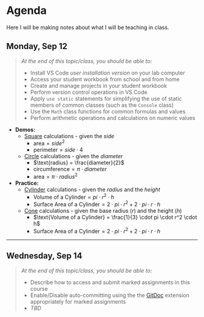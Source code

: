 # Agenda

Here I will be making notes about what I will be teaching in class.


## Monday, Sep 12

> *At the end of this topic/class, you should be able to:*
> 
> - Install VS Code *user installation version* on your lab computer
> - Access your student workbook from school and from home
> - Create and manage projects in your student workbook
> - Perform version control operations in VS Code
> - Apply `use static` statements for simplifying the use of static members of common classes (such as the `Console` class)
> - Use the `Math` class functions for common formulas and values
> - Perform arithmetic operations and calculations on numeric values

- **Demos:**
  - [Square](https://programming-0101.github.io/TheBook/Topic/E/Examples/Square.html) calculations - given the $side$
    - $\text{area} = side^{2}$
    - $\text{perimeter} = side \cdot 4$
  - [Circle](https://programming-0101.github.io/TheBook/Topic/E/Examples/Circle.html) calculations - given the $diameter$
    - $\text{radius} = \frac{diameter}{2}$
    - $\text{circumference} = \pi \cdot diameter$
    - $\text{area} = \pi \cdot radius^{2}$
- **Practice:**
  - [Cylinder](https://programming-0101.github.io/TheBook/Topic/E/Practice/Cylinder.html) calculations - given the $radius$ and the $height$
    - $\text{Volume of a Cylinder} = pi \cdot r^2 \cdot h$
    - $\text{Surface Area of a Cylinder} = 2 \cdot pi \cdot r^2 + 2 \cdot pi \cdot r \cdot h$
  - [Cone](https://programming-0101.github.io/TheBook/Topic/E/Practice/Cone.html) calculations - given the base radius ($r$) and the height ($h$)
    - $\text{Volume of a Cylinder} = \frac{1}{3} \cdot pi \cdot r^2 \cdot h$
    - $\text{Surface Area of a Cylinder} = 2 \cdot pi \cdot r^2 + 2 \cdot pi \cdot r \cdot h$

----

## Wednesday, Sep 14


> *At the end of this topic/class, you should be able to:*
> 
> - Describe how to access and submit marked assignments in this course
> - Enable/Disable auto-committing using the the [GitDoc]() extension appropriately for marked assignments
> - *TBD*
 